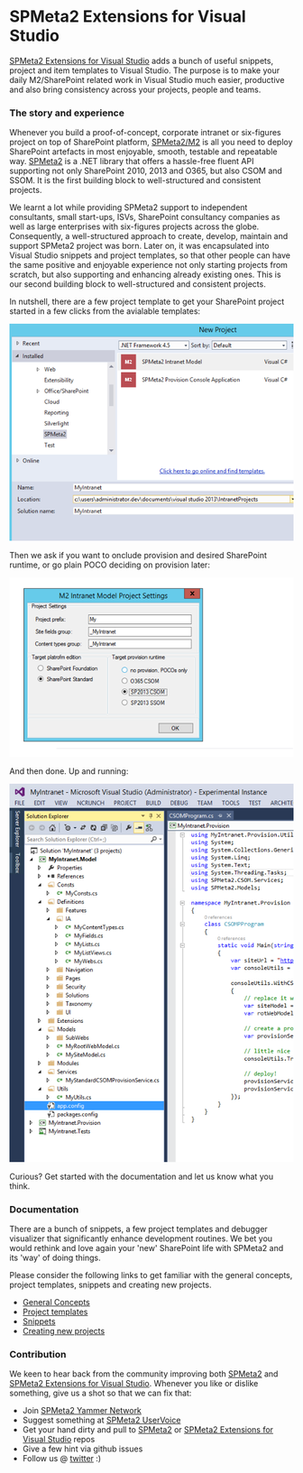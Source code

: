 # SPMeta2 Extensions for Visual Studio
[SPMeta2 Extensions for Visual Studio]("https://github.com/SubPointSolutions/spmeta2-vsixextensions") adds a bunch of useful snippets, project and item templates to Visual Studio. The purpose is to make your daily M2/SharePoint related work in Visual Studio much easier, productive and also bring consistency across your projects, people and teams.

### The story and experience
Whenever you build a proof-of-concept, corporate intranet or six-figures project on top of SharePoint platform, 
[SPMeta2/M2]("https://github.com/SubPointSolutions/spmeta2") is all you need to deploy SharePoint artefacts in most enjoyable, smooth, testable and repeatable way. [SPMeta2]("https://github.com/SubPointSolutions/spmeta2") is a .NET library that offers a  hassle-free fluent API supporting not only SharePoint 2010, 2013 and O365, but also CSOM and SSOM. It is the first building block to well-structured and consistent projects.

We learnt a lot while providing SPMeta2 support to independent consultants, small start-ups, ISVs, SharePoint consultancy companies as well as large enterprises with six-figures projects across the globe. Consequently, a well-structured approach to create, develop, maintain and support SPMeta2 project was born. Later on, it was encapsulated into Visual Studio snippets and project templates, so that other people can have the same positive and enjoyable experience not only starting projects from scratch, but also supporting and enhancing already existing ones. This is our second building block to well-structured and consistent projects.

In nutshell, there are a few project template to get your SharePoint project started in a few clicks from the avialable templates:

![](https://raw.githubusercontent.com/SubPointSolutions/spmeta2-vsixextensions/dev/SPMeta2.VsixExtensions.Docs/Resources/Home/img/M2NewProjectWizard.png)

Then we ask if you want to onclude provision and desired SharePoint runtime, or go plain POCO deciding on provision later:

![](https://raw.githubusercontent.com/SubPointSolutions/spmeta2-vsixextensions/dev/SPMeta2.VsixExtensions.Docs/Resources/Home/img/M2NewProjectWizard.Runtime.png)

And then done. Up and running:

![](https://raw.githubusercontent.com/SubPointSolutions/spmeta2-vsixextensions/dev/SPMeta2.VsixExtensions.Docs/Resources/Home/img/M2ModelProjectExpanded.png)

Curious? Get started with the documentation and let us know what you think.

### Documentation 
There are a bunch of snippets, a few project templates and debugger visualizer that significantly enhance development routines. We bet you would rethink and love again your 'new' SharePoint life with SPMeta2 and its 'way' of doing things.

Please consider the following links to get familiar with the general concepts, project templates, snippets and creating new projects.

* [General Concepts](https://github.com/SubPointSolutions/spmeta2-vsixextensions/wiki/General-concepts)
* [Project templates](https://github.com/SubPointSolutions/spmeta2-vsixextensions/wiki/M2-project-templates)
* [Snippets](https://github.com/SubPointSolutions/spmeta2-vsixextensions/wiki/M2-snippets)
* [Creating new projects](https://github.com/SubPointSolutions/spmeta2-vsixextensions/wiki/Starting-new-M2-projects)

### Contribution
We keen to hear back from the community improving both [SPMeta2](https://github.com/SubPointSolutions/spmeta2) and [SPMeta2 Extensions for Visual Studio](https://github.com/SubPointSolutions/spmeta2-vsixextensions). Whenever you like or dislike something, give us a shot so that we can fix that:
* Join [SPMeta2 Yammer Network](https://www.yammer.com/spmeta2feedback)
* Suggest something at [SPMeta2 UserVoice](https://subpointsolutions.uservoice.com)
* Get your hand dirty and pull to [SPMeta2](https://github.com/SubPointSolutions/spmeta2) or [SPMeta2 Extensions for Visual Studio](https://github.com/SubPointSolutions/spmeta2-vsixextensions) repos
* Give a few hint via github issues
* Follow us @ [twitter](https://twitter.com/spmeta2) :)